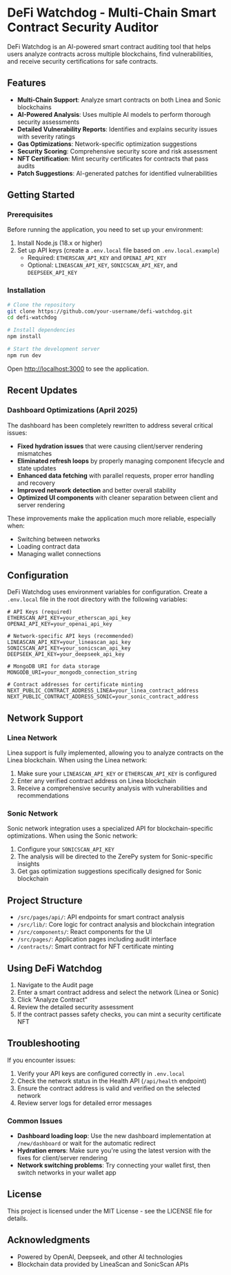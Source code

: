 # DeFi Watchdog - Multi-Chain Smart Contract Security Auditor

DeFi Watchdog is an AI-powered smart contract auditing tool that helps users analyze contracts across multiple blockchains, find vulnerabilities, and receive security certifications for safe contracts.

## Features

- **Multi-Chain Support**: Analyze smart contracts on both Linea and Sonic blockchains
- **AI-Powered Analysis**: Uses multiple AI models to perform thorough security assessments
- **Detailed Vulnerability Reports**: Identifies and explains security issues with severity ratings
- **Gas Optimizations**: Network-specific optimization suggestions 
- **Security Scoring**: Comprehensive security score and risk assessment
- **NFT Certification**: Mint security certificates for contracts that pass audits
- **Patch Suggestions**: AI-generated patches for identified vulnerabilities

## Getting Started

### Prerequisites

Before running the application, you need to set up your environment:

1. Install Node.js (18.x or higher)
2. Set up API keys (create a `.env.local` file based on `.env.local.example`)
   - Required: `ETHERSCAN_API_KEY` and `OPENAI_API_KEY`
   - Optional: `LINEASCAN_API_KEY`, `SONICSCAN_API_KEY`, and `DEEPSEEK_API_KEY`

### Installation

```bash
# Clone the repository
git clone https://github.com/your-username/defi-watchdog.git
cd defi-watchdog

# Install dependencies
npm install

# Start the development server
npm run dev
```

Open [http://localhost:3000](http://localhost:3000) to see the application.

## Recent Updates

### Dashboard Optimizations (April 2025)

The dashboard has been completely rewritten to address several critical issues:

- **Fixed hydration issues** that were causing client/server rendering mismatches
- **Eliminated refresh loops** by properly managing component lifecycle and state updates
- **Enhanced data fetching** with parallel requests, proper error handling and recovery
- **Improved network detection** and better overall stability
- **Optimized UI components** with cleaner separation between client and server rendering

These improvements make the application much more reliable, especially when:
- Switching between networks
- Loading contract data
- Managing wallet connections

## Configuration

DeFi Watchdog uses environment variables for configuration. Create a `.env.local` file in the root directory with the following variables:

```
# API Keys (required)
ETHERSCAN_API_KEY=your_etherscan_api_key
OPENAI_API_KEY=your_openai_api_key

# Network-specific API keys (recommended)
LINEASCAN_API_KEY=your_lineascan_api_key
SONICSCAN_API_KEY=your_sonicscan_api_key
DEEPSEEK_API_KEY=your_deepseek_api_key

# MongoDB URI for data storage
MONGODB_URI=your_mongodb_connection_string

# Contract addresses for certificate minting
NEXT_PUBLIC_CONTRACT_ADDRESS_LINEA=your_linea_contract_address
NEXT_PUBLIC_CONTRACT_ADDRESS_SONIC=your_sonic_contract_address
```

## Network Support

### Linea Network

Linea support is fully implemented, allowing you to analyze contracts on the Linea blockchain. When using the Linea network:

1. Make sure your `LINEASCAN_API_KEY` or `ETHERSCAN_API_KEY` is configured 
2. Enter any verified contract address on Linea blockchain
3. Receive a comprehensive security analysis with vulnerabilities and recommendations

### Sonic Network

Sonic network integration uses a specialized API for blockchain-specific optimizations. When using the Sonic network:

1. Configure your `SONICSCAN_API_KEY` 
2. The analysis will be directed to the ZerePy system for Sonic-specific insights
3. Get gas optimization suggestions specifically designed for Sonic blockchain

## Project Structure

- `/src/pages/api/`: API endpoints for smart contract analysis
- `/src/lib/`: Core logic for contract analysis and blockchain integration
- `/src/components/`: React components for the UI
- `/src/pages/`: Application pages including audit interface
- `/contracts/`: Smart contract for NFT certificate minting

## Using DeFi Watchdog

1. Navigate to the Audit page
2. Enter a smart contract address and select the network (Linea or Sonic)
3. Click "Analyze Contract"
4. Review the detailed security assessment
5. If the contract passes safety checks, you can mint a security certificate NFT

## Troubleshooting

If you encounter issues:

1. Verify your API keys are configured correctly in `.env.local`
2. Check the network status in the Health API (`/api/health` endpoint)
3. Ensure the contract address is valid and verified on the selected network
4. Review server logs for detailed error messages

### Common Issues

- **Dashboard loading loop**: Use the new dashboard implementation at `/new/dashboard` or wait for the automatic redirect
- **Hydration errors**: Make sure you're using the latest version with the fixes for client/server rendering
- **Network switching problems**: Try connecting your wallet first, then switch networks in your wallet app

## License

This project is licensed under the MIT License - see the LICENSE file for details.

## Acknowledgments

- Powered by OpenAI, Deepseek, and other AI technologies
- Blockchain data provided by LineaScan and SonicScan APIs